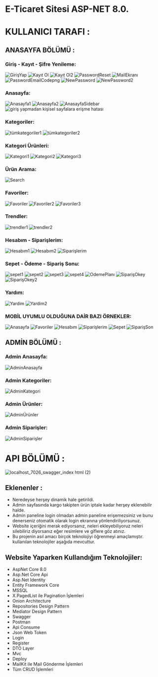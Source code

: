 # E-Ticaret Sitesi ASP-NET 8.0.

# KULLANICI TARAFI :


## ANASAYFA BÖLÜMÜ :

### Giriş - Kayıt - Şifre Yenileme:
![GirişYap](https://github.com/user-attachments/assets/3c3bca4e-ec50-4fa2-84aa-90f3ad344573)
![Kayıt Ol](https://github.com/user-attachments/assets/5fa19373-0013-41c0-8c2d-d663efef2090)
![Kayıt Ol2](https://github.com/user-attachments/assets/0c15f687-bb28-4aed-8c6a-c5b467711d15)
![PasswordReset](https://github.com/user-attachments/assets/baec36a4-62c4-4a11-bd18-d2b99bc96419)
![MailEkranı](https://github.com/user-attachments/assets/076e9620-90f8-47d9-a3a8-1461cea3e5ba)
![PasswordEmailCodepng](https://github.com/user-attachments/assets/58436944-08bb-4651-8b44-d723ee3d1484)
![NewPassword](https://github.com/user-attachments/assets/fd663fda-8e6a-4a20-876c-85db1e438359)
![NewPassword2](https://github.com/user-attachments/assets/3117a796-4e7e-43e9-abb9-e8f073f5d810)

### Anasayfa:
![Anasayfa1](https://github.com/user-attachments/assets/d0d158e4-2179-400b-bb24-e4d2a61cd522)
![Anasayfa2](https://github.com/user-attachments/assets/798876b1-b857-4a4e-af8d-f12f59eb7267)
![AnasayfaSidebar](https://github.com/user-attachments/assets/fdd09a2f-5cff-42b9-8eac-1b96e9c0ac7f)
![giriş yapmadan kişisel sayfalara erişme hatası](https://github.com/user-attachments/assets/de496709-89e5-471d-bf4a-10f4c63bed6b)

### Kategoriler:
![tümkategoriler1](https://github.com/user-attachments/assets/7d643537-2660-46d4-add3-29cdafb88c0f)
![tümkategoriler2](https://github.com/user-attachments/assets/764e2526-cdec-438c-ac6f-a42a0dccae5c)

### Kategori Ürünleri:
![Kategori1](https://github.com/user-attachments/assets/5d6d4aa0-1f71-4b73-b37a-a33c74b41ab9)
![Kategori2](https://github.com/user-attachments/assets/087db97c-351b-4fd5-972e-cdc73dcbaa78)
![Kategori3](https://github.com/user-attachments/assets/cce21dda-50ce-4853-a98d-252dec813836)

### Ürün Arama:
![Search](https://github.com/user-attachments/assets/060b53fb-dedb-4cc6-8c7e-0f676152635a)

### Favoriler:
![Favoriler](https://github.com/user-attachments/assets/a0a00277-f159-42e0-978c-dc520c0af34a)
![Favoriler2](https://github.com/user-attachments/assets/1246510d-0aed-4ab8-995f-1ea4de78e365)
![Favoriler3](https://github.com/user-attachments/assets/fd606170-2ae8-4000-9234-1641e2b69790)

### Trendler:
![trendler1](https://github.com/user-attachments/assets/7ce2d106-6ce0-4e9e-8c85-1b819ce72566)
![trendler2](https://github.com/user-attachments/assets/d3b61d26-0785-48aa-9aa0-e752b8eaedb1)

### Hesabım - Siparişlerim:
![Hesabım1](https://github.com/user-attachments/assets/719e227b-82c3-44e3-a028-a1277793ce3b)
![Hesabım2](https://github.com/user-attachments/assets/da01c6e2-d811-4241-8070-63853b782750)
![Siparişlerim](https://github.com/user-attachments/assets/3a57d687-1f43-4604-b553-b66a392b0052)

### Sepet - Ödeme - Sipariş Sonu:
![sepet1](https://github.com/user-attachments/assets/9dfd0ab9-5e24-478e-be87-02e67720faee)
![sepet2](https://github.com/user-attachments/assets/7e60fa61-ee3d-49c9-8930-209be0f5a47b)
![sepet3](https://github.com/user-attachments/assets/37082331-f8df-4ede-8a3c-06b221463f70)
![sepet4](https://github.com/user-attachments/assets/1889b550-de31-4d9a-a736-be7ae1983bcb)
![OdemePlanı](https://github.com/user-attachments/assets/004e3789-a565-41a5-a5b0-a297d8f4d5d8)
![SiparişOkey](https://github.com/user-attachments/assets/2b54ceae-392d-4b31-82f5-73b76599451a)
![SiparişOkey2](https://github.com/user-attachments/assets/8facf2d5-ba61-412a-ab65-dcf06c9907b3)

### Yardım:
![Yardim](https://github.com/user-attachments/assets/0ad0b921-a344-46e1-bffc-b44ee61c8057)
![Yardim2](https://github.com/user-attachments/assets/8d44bec7-181e-4c63-a628-005c6c41557e)

### MOBİL UYUMLU OLDUĞUNA DAİR BAZI ÖRNEKLER:
![Anasayfa](https://github.com/user-attachments/assets/f5b6a0c9-85c6-40df-9907-1b2ca48b9a10)
![Favoriler](https://github.com/user-attachments/assets/c7fd5f3b-b671-49e9-a854-5f7934410a4e)
![Hesabım](https://github.com/user-attachments/assets/594ea9a2-6cb2-4663-bb9b-ce472a8f83ee)
![Siparişlerim](https://github.com/user-attachments/assets/afd82fff-19ab-4ff3-890b-9773dcee2ef2)
![Sepet](https://github.com/user-attachments/assets/3015e910-500f-46f8-8d42-5a85aebbebc2)
![SiparişSon](https://github.com/user-attachments/assets/07a492fd-8070-46a6-a8df-c496fd25e742)

## ADMİN BÖLÜMÜ :

### Admin Anasayfa:
![AdminAnasayfa](https://github.com/user-attachments/assets/ca60a142-5309-40e8-86d4-51294f7215c6)

### Admin Kategoriler:
![AdminKategori](https://github.com/user-attachments/assets/5965e84c-d1df-4fc6-9331-2dbbf37a387e)

### Admin Ürünler:
![AdminÜrünler](https://github.com/user-attachments/assets/498208f4-dfd4-4286-9471-4e0c8d58791e)

### Admin Siparişler:
![AdminSiparişler](https://github.com/user-attachments/assets/8db68508-3323-4110-b219-d341f15051e6)

# API BÖLÜMÜ :
![localhost_7026_swagger_index html (2)](https://github.com/user-attachments/assets/f6d2125c-7ed2-492d-8482-0f524e890a8d)



## Eklenenler :
* Neredeyse herşey dinamik hale getirildi.
* Admin sayfasında kargo takipten ürün iptale kadar herşey eklenebilir halde.
* Admin paneline login olmadan admin paneline erişemezsiniz ve bunu denerseniz otomatik olarak login ekranına yönlendiriliyorsunuz.
* Website içeriğini merak ediyorsanız, neleri ekleyebiliyoruz neleri silebiliriz diyorsanız eğer resimlere ve giflere göz atınız.
* Bu projenin asıl amacı birçok teknolojiyi öğrenmeyi amaçlamıştır. kullanılan teknolojiler aşağıda mevcuttur.

## Website Yaparken Kullandığım Teknolojiler:

* AspNet Core 8.0
* Asp.Net Core Api
* Asp.Net Identity
* Entity Framework Core
* MSSQL
* X.PagedList ile Pagination İşlemleri
* Onion Architecture
* Repositories Design Pattern
* Mediator Design Pattern
* Swagger
* Postman
* Api Consume
* Json Web Token
* Login
* Register
* DTO Layer
* Mvc
* Deploy
* MailKit ile Mail Gönderme İşlemleri
* Tüm CRUD İşlemleri
